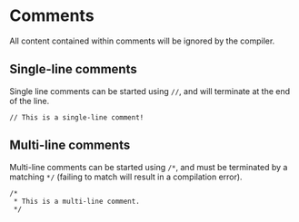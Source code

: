 # Comments

All content contained within comments will be ignored by the compiler.

## Single-line comments

Single line comments can be started using `//`, and will terminate at the end
of the line.

```waki
// This is a single-line comment!
```

## Multi-line comments

Multi-line comments can be started using `/*`, and must be terminated by a
matching `*/` (failing to match will result in a compilation error).

```waki
/*
 * This is a multi-line comment.
 */
```

